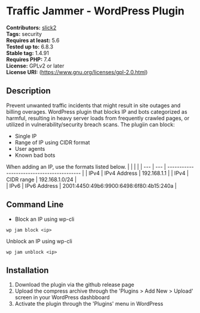 # Traffic Jammer - WordPress Plugin #  
**Contributors:** [slick2](https://profiles.wordpress.org/slick2/)  
**Tags:** security  
**Requires at least:** 5.6  
**Tested up to:** 6.8.3  
**Stable tag:** 1.4.91  
**Requires PHP:** 7.4   
**License:** GPLv2 or later  
**License URI:** (https://www.gnu.org/licenses/gpl-2.0.html)  

## Description ##


Prevent unwanted traffic incidents that might result in site outages and billing overages.  WordPress plugin that blocks IP and bots categorized as harmful, resulting in heavy server loads from frequently crawled pages, or utilized in vulnerability/security breach scans.  The plugiin can block:

- Single IP
- Range of IP using CIDR format
- User agents 
- Known bad bots

When adding an IP, use the formats listed below.
|      |                 |                                            |
| ---  | ---             | ------------------------------------------ |
| IPv4 |	IPv4 Address |	192.168.1.1                               |
| IPv4 |	CIDR range	 |  192.168.1.0/24                            |  
| IPv6 |    IPv6 Address |	2001:4450:49b6:9900:6498:6f80:4b15:240a   |

## Command Line ##
- Block an IP using wp-cli
```
wp jam block <ip>
```
Unblock an IP using wp-cli
```
wp jam unblock <ip>
```

## Installation ##

1. Download the plugin via the github release page
1. Upload the compress archive through the 'Plugins > Add New > Upload' screen in your WordPress dashbboard
1. Activate the plugin through the 'Plugins' menu in WordPress 
